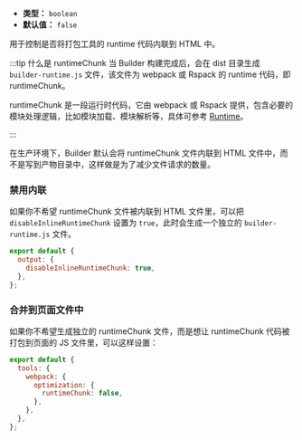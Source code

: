 - **类型：** `boolean`
- **默认值：** `false`

用于控制是否将打包工具的 runtime 代码内联到 HTML 中。


:::tip 什么是 runtimeChunk
当 Builder 构建完成后，会在 dist 目录生成 `builder-runtime.js` 文件，该文件为 webpack 或 Rspack 的 runtime 代码，即 runtimeChunk。

runtimeChunk 是一段运行时代码，它由 webpack 或 Rspack 提供，包含必要的模块处理逻辑，比如模块加载、模块解析等，具体可参考 [Runtime](https://webpack.js.org/concepts/manifest/#runtime)。

:::

在生产环境下，Builder 默认会将 runtimeChunk 文件内联到 HTML 文件中，而不是写到产物目录中，这样做是为了减少文件请求的数量。

### 禁用内联

如果你不希望 runtimeChunk 文件被内联到 HTML 文件里，可以把 `disableInlineRuntimeChunk` 设置为 `true`，此时会生成一个独立的 `builder-runtime.js` 文件。

```js
export default {
  output: {
    disableInlineRuntimeChunk: true,
  },
};
```

### 合并到页面文件中

如果你不希望生成独立的 runtimeChunk 文件，而是想让 runtimeChunk 代码被打包到页面的 JS 文件里，可以这样设置：

```js
export default {
  tools: {
    webpack: {
      optimization: {
        runtimeChunk: false,
      },
    },
  },
};
```
